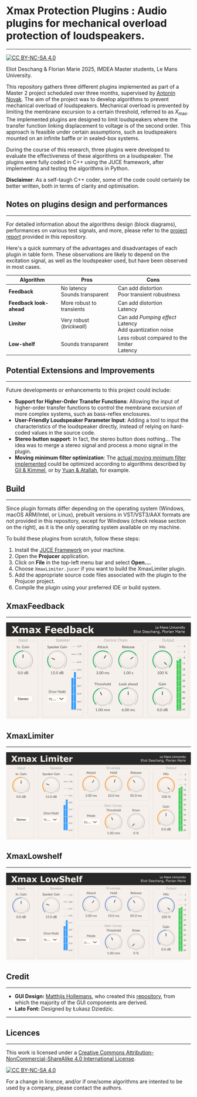 # Xmax Protection Plugins : Audio plugins for mechanical overload protection of loudspeakers.
---
[![CC BY-NC-SA 4.0][cc-by-nc-sa-shield]][cc-by-nc-sa]


Eliot Deschang & Florian Marie 2025, IMDEA Master students, Le Mans University.

This repository gathers three different plugins implemented as part of a Master 2 project scheduled over three months, supervised by [Antonin Novak](https://ant-novak.com/). The aim of the project was to develop algorithms to prevent mechanical overload of loudspeakers. Mechanical overload is prevented by limiting the membrane excursion to a certain threshold, referred to as $X_{\text{max}}$. The implemented plugins are designed to limit loudspeakers where the transfer function linking displacement to voltage is of the second order. This approach is feasible under certain assumptions, such as loudspeakers mounted on an infinite baffle or in sealed-box systems.


During the course of this research, three plugins were developed to evaluate the effectiveness of these algorithms on a loudspeaker. The plugins were fully coded in C++ using the JUCE framework, after implementing and testing the algorithms in Python.

**Disclaimer**: As a self-taugh C++ coder, some of the code could certainly be better written, both in terms of clarity and optimisation.

## Notes on plugins design and performances
---
For detailed information about the algorithms design (block diagrams), performances on various test signals, and more, please refer to the [project report](https://github.com/eliot-des/Xmax-Protection-Plugins/blob/main/Report_Mechanical_protection_algorithms_for_loudspeakers.pdf) provided in this repository.

Here's a quick summary of the advantages and disadvantages of each plugin in table form. These observations are likely to depend on the excitation signal, as well as the loudspeaker used, but have been observed in most cases.

| **Algorithm**           | **Pros**                           | **Cons**                               |
|-------------------------|------------------------------------|----------------------------------------|
| **Feedback**            | No latency<br>Sounds transparent   | Can add distortion<br>Poor transient robustness               |
| **Feedback look-ahead** | More robust to transients<br>      | Can add distortion<br>Latency                                 |
| **Limiter**             | Very robust (*brickwall*)          | Can add *Pumping effect*<br>Latency<br>Add quantization noise |
| **Low-shelf**           | Sounds transparent                 | Less robust compared to the limiter<br>Latency                |


## Potential Extensions and Improvements
---
Future developments or enhancements to this project could include:

- **Support for Higher-Order Transfer Functions**: Allowing the input of higher-order transfer functions to control the membrane excursion of more complex systems, such as bass-reflex enclosures.
- **User-Friendly Loudspeaker Parameter Input**: Adding a tool to input the characteristics of the loudspeaker directly, instead of relying on hard-coded values in the source code.
- **Stereo button support**: In fact, the stereo button does nothing... The idea was to merge a stereo signal and process a mono signal in the plugin.
- **Moving minimum filter optimization**: The [actual moving mnimum filter implemented](https://github.com/eliot-des/Xmax-Protection-Plugins/blob/main/XmaxLimiter/Source/MinFilter.h) could be optimized according to algorithms described by [Gil & Kimmel](https://www.researchgate.net/publication/51604160_Running_MaxMin_Filters_Using_1o1_Comparisons_per_Sample), or by [Yuan & Atallah](https://www.researchgate.net/publication/51604160_Running_MaxMin_Filters_Using_1o1_Comparisons_per_Sample/citations), for example. 

## Build
---
Since plugin formats differ depending on the operating system (Windows, macOS ARM/Intel, or Linux), prebuilt versions in VST/VST3/AAX formats are not provided in this repository, except for Windows (check release section on the right), as it is the only operating system available on my machine.

To build these plugins from scratch, follow these steps:

1. Install the [JUCE Framework](https://juce.com/) on your machine.
2. Open the **Projucer** application.
3. Click on **File** in the top-left menu bar and select **Open...**.
4. Choose `XmaxLimiter.jucer` if you want to build the XmaxLimiter plugin.
5. Add the appropriate source code files associated with the plugin to the Projucer project.
6. Compile the plugin using your preferred IDE or build system.

## XmaxFeedback
---
![XmaxFeedback plugin image](https://github.com/eliot-des/Xmax-Protection-Plugins/blob/main/readme/XmaxFeedback.png)

## XmaxLimiter
---
![XmaxLimiter plugin image](https://github.com/eliot-des/Xmax-Protection-Plugins/blob/main/readme/XmaxLimiter.png)

## XmaxLowshelf
---
![XmaxLowShelf plugin image](https://github.com/eliot-des/Xmax-Protection-Plugins/blob/main/readme/XmaxLowShelf.png)


## Credit
---

- **GUI Design:** [Matthijs Hollemans](https://github.com/hollance), who created this [repository](https://github.com/TheAudioProgrammer/getting-started-book), from which the majority of the GUI components are derived.  
- **Lato Font:** Designed by Łukasz Dziedzic.
--- 

## Licences
---
This work is licensed under a
[Creative Commons Attribution-NonCommercial-ShareAlike 4.0 International License][cc-by-nc-sa].

[![CC BY-NC-SA 4.0][cc-by-nc-sa-image]][cc-by-nc-sa]

[cc-by-nc-sa]: http://creativecommons.org/licenses/by-nc-sa/4.0/
[cc-by-nc-sa-image]: https://licensebuttons.net/l/by-nc-sa/4.0/88x31.png
[cc-by-nc-sa-shield]: https://img.shields.io/badge/License-CC%20BY--NC--SA%204.0-lightgrey.svg

For a change in licence, and/or if one/some algorithms are intented to be used by a company, please contact the authors.
